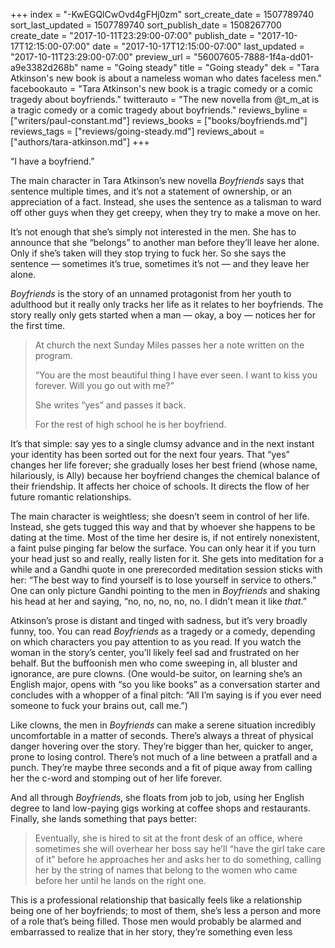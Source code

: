 +++
index = "-KwEGQlCwOvd4gFHj0zm"
sort_create_date = 1507789740
sort_last_updated = 1507789740
sort_publish_date = 1508267700
create_date = "2017-10-11T23:29:00-07:00"
publish_date = "2017-10-17T12:15:00-07:00"
date = "2017-10-17T12:15:00-07:00"
last_updated = "2017-10-11T23:29:00-07:00"
preview_url = "56007605-7888-1f4a-dd01-a9e3382d268b"
name = "Going steady"
title = "Going steady"
dek = "Tara Atkinson's new book is about a nameless woman who dates faceless men."
facebookauto = "Tara Atkinson's new book is a tragic comedy or a comic tragedy about boyfriends."
twitterauto = "The new novella from @t_m_at is a tragic comedy or a comic tragedy about boyfriends."
reviews_byline = ["writers/paul-constant.md"]
reviews_books = ["books/boyfriends.md"]
reviews_tags = ["reviews/going-steady.md"]
reviews_about = ["authors/tara-atkinson.md"]
+++

“I have a boyfriend.”

The main character in Tara Atkinson’s new novella *Boyfriends* says that sentence multiple times, and it’s not a statement of ownership, or an appreciation of a fact. Instead, she uses the sentence as a talisman to ward off other guys when they get creepy, when they try to make a move on her. 

It’s not enough that she’s simply not interested in the men. She has to announce that she “belongs” to another man before they’ll leave her alone. Only if she’s taken will they stop trying to fuck her. So she says the sentence — sometimes it’s true, sometimes it’s not — and they leave her alone.

*Boyfriends* is the story of an unnamed protagonist from her youth to adulthood but it really only tracks her life as it relates to her boyfriends. The story really only gets started when a man — okay, a boy — notices her for the first time.

<blockquote><p>At church the next Sunday Miles passes her a note written on the program.</p>

<p>“You are the most beautiful thing I have ever seen. I want to kiss you forever. Will you go out with me?”</p>

<p>She writes “yes” and passes it back.</p>

<p>For the rest of high school he is her boyfriend.</p></blockquote>

It’s that simple: say yes to a single clumsy advance and in the next instant your identity has been sorted out for the next four years. That “yes” changes her life forever; she gradually loses her best friend (whose name, hilariously, is Ally) because her boyfriend changes the chemical balance of their friendship. It affects her choice of schools. It directs the flow of her future romantic relationships.

The main character is weightless; she doesn’t seem in control of her life. Instead, she gets tugged this way and that by whoever she happens to be dating at the time. Most of the time her desire is, if not entirely nonexistent, a faint pulse pinging far below the surface. You can only hear it if you turn your head just so and really, really listen for it. She gets into meditation for a while and a Gandhi quote in one prerecorded meditation session sticks with her: “The best way to find yourself is to lose yourself in service to others.” One can only picture Gandhi pointing to the men in *Boyfriends* and shaking his head at her and saying, “no, no, no, no, no. I didn’t mean it like *that*.”

Atkinson’s prose is distant and tinged with sadness, but it’s very broadly funny, too. You can read *Boyfriends* as a tragedy or a comedy, depending on which characters you pay attention to as you read. If you watch the woman in the story’s center, you’ll likely feel sad and frustrated on her behalf. But the buffoonish men who come sweeping in, all bluster and ignorance, are pure clowns. (One would-be suitor, on learning she’s an English major, opens with “so you like books” as a conversation starter and concludes with a whopper of a final pitch: “All I’m saying is if you ever need someone to fuck your brains out, call me.”)

Like clowns, the men in *Boyfriends* can make a serene situation incredibly uncomfortable in a matter of seconds. There’s always a threat of physical danger hovering over the story. They’re bigger than her, quicker to anger, prone to losing control. There’s not much of a line between a pratfall and a punch. They’re maybe three seconds and a fit of pique away from calling her the c-word and stomping out of her life forever.

And all through *Boyfriends*, she floats from job to job, using her English degree to land low-paying gigs working at coffee shops and restaurants. Finally, she lands something that pays better:

<blockquote>Eventually, she is hired to sit at the front desk of an office, where sometimes she will overhear her boss say he’ll “have the girl take care of it” before he approaches her and asks her to do something, calling her by the string of names that belong to the women who came before her until he lands on the right one.</blockquote>

This is a professional relationship that basically feels like a relationship being one of her boyfriends; to most of them, she’s less a person and more of a role that’s being filled. Those men would probably be alarmed and embarrassed to realize that in her story, they’re something even less 